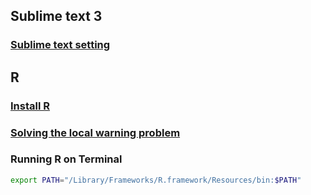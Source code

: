 ## Sublime text 3
### [Sublime text setting](https://lazyren.github.io/devlog/sublime-text-setting.html)


## R
### [Install R]()
### [Solving the local warning problem](https://stackoverflow.com/questions/9689104/installing-r-on-mac-warning-messages-setting-lc-ctype-failed-using-c)

### Running R on Terminal 
``` bash
export PATH="/Library/Frameworks/R.framework/Resources/bin:$PATH"
```
